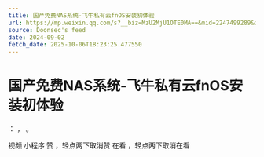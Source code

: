 ```yaml
---
title: 国产免费NAS系统-飞牛私有云fnOS安装初体验
url: https://mp.weixin.qq.com/s?__biz=MzU2MjU1OTE0MA==&mid=2247499289&idx=1&sn=66c0515db32ae5d01cbcc623f83ab95d
source: Doonsec's feed
date: 2024-09-02
fetch_date: 2025-10-06T18:23:25.477550
---
```


# 国产免费NAS系统-飞牛私有云fnOS安装初体验

：
，
。

视频
小程序
赞
，轻点两下取消赞
在看
，轻点两下取消在看
